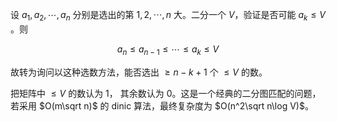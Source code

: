 设 $a_1,a_2,\cdots,a_n$ 分别是选出的第 $1,2,\cdots,n$ 大。二分一个 $V$，验证是否可能 $a_k\le V$ 。则

$$
a_n\le a_{n-1}\le \cdots \le a_k\le V
$$

故转为询问以这种选数方法，能否选出 $\ge n-k+1$ 个 $\le V$ 的数。

把矩阵中 $\le V$ 的数认为 1， 其余数认为 0。这是一个经典的二分图匹配的问题，若采用 $O(m\sqrt n)$ 的 dinic 算法，最终复杂度为 $O(n^2\sqrt n\log V)$。